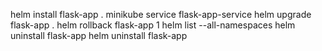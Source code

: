 
helm install flask-app .
minikube service flask-app-service
helm upgrade flask-app .
helm rollback flask-app 1
helm list --all-namespaces
helm uninstall flask-app
helm uninstall flask-app